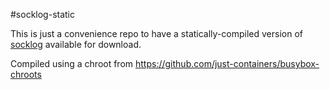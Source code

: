 #socklog-static

This is just a convenience repo to have a statically-compiled
version of [socklog](http://smarden.org/socklog/) available for
download.

Compiled using a chroot from https://github.com/just-containers/busybox-chroots
